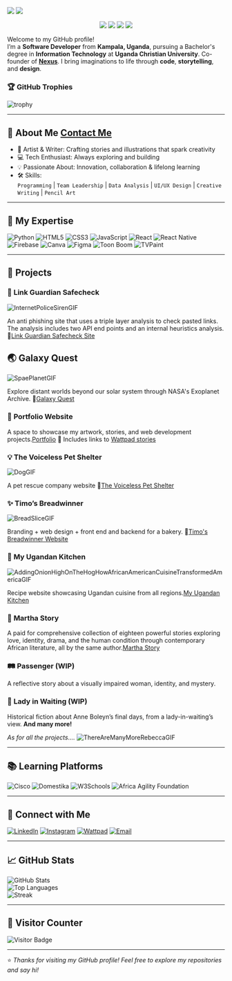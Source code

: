 
<img src="https://capsule-render.vercel.app/api?type=rect&color=1a1a1a&height=200&section=header&text=Hi,%20I'm%20Martha%20Praise%20Katusiime&fontSize=35&fontAlign=center&fontColor=00ffcc&animation=fadeIn&desc=Software%20Developer%20|%20Creative%20Powerhouse%20⚡🫡😎&descAlignY=70&descAlign=50" />


<img src="https://readme-typing-svg.herokuapp.com?font=Fira+Code&weight=500&size=22&pause=1000&color=00FFCC&center=true&vCenter=true&width=700&lines=Building+cool+apps+👩🏾‍💻💻;Exploring+tech+and+creativity+🌏🚀;Lifelong+learner+📚🧐;Stroking+pencil+on+paper+✏️📜;Writing+Vivid+and+Bold+Stories+🤗📰;Welcome+to+my+GitHub!+✨💃🏾🎉" />


<p align="center">
  <a href="https://github.com/marthaea"><img src="https://img.shields.io/badge/GitHub-1a1a1a?style=for-the-badge&logo=github&logoColor=00ffcc" /></a>
  <a href="https://www.linkedin.com/in/martha-praise-katusiime"><img src="https://img.shields.io/badge/LinkedIn-1a1a1a?style=for-the-badge&logo=linkedin&logoColor=00ffcc" /></a>
  <a href="http://x.com/capulet_praise?t=U26oW5jR-g7HiyK_1MlfmA&s=09"><img src="https://img.shields.io/badge/Twitter(X)-1a1a1a?style=for-the-badge&logo=x&logoColor=00ffcc" /></a>
  <a href="mailto:marthapraisekatusiime721@gmail.com"><img src="https://img.shields.io/badge/Email-1a1a1a?style=for-the-badge&logo=gmail&logoColor=00ffcc" /></a>
</p>

Welcome to my GitHub profile!  
I’m a **Software Developer** from **Kampala, Uganda**, pursuing a Bachelor's degree in **Information Technology** at **Uganda Christian University**. Co-founder of [**Nexus**](https://nexushavenn.netlify.app/). 
I bring imaginations to life through **code**, **storytelling**, and **design**.  

### 🏆 GitHub Trophies
![trophy](https://github-profile-trophy.vercel.app/?username=marthaea&theme=gruvbox&no-bg=true&no-frame=true&margin-w=10)





---

## 🌟 About Me [Contact Me](https://marthakp.netlify.app/)
- 🎨 Artist & Writer: Crafting stories and illustrations that spark creativity  
- 💻 Tech Enthusiast: Always exploring and building  
- 💡 Passionate About: Innovation, collaboration & lifelong learning  
- 🛠 Skills:  
  `Programming` | `Team Leadership` | `Data Analysis` | `UI/UX Design` | `Creative Writing` | `Pencil Art`

---

## 💼 My Expertise

![Python](https://img.shields.io/badge/Python-FFD43B?style=flat&logo=python&logoColor=blue)
![HTML5](https://img.shields.io/badge/HTML5-E34F26?style=flat&logo=html5&logoColor=white)
![CSS3](https://img.shields.io/badge/CSS3-1572B6?style=flat&logo=css3&logoColor=white)
![JavaScript](https://img.shields.io/badge/JavaScript-F7DF1E?style=flat&logo=javascript&logoColor=black)
![React](https://img.shields.io/badge/React-20232A?style=flat&logo=react&logoColor=61DAFB)
![React Native](https://img.shields.io/badge/React%20Native-61DAFB?style=flat&logo=react&logoColor=white)
![Firebase](https://img.shields.io/badge/Firebase-ffca28?style=flat&logo=firebase&logoColor=black)
![Canva](https://img.shields.io/badge/Canva-00C4CC?style=flat&logo=canva&logoColor=white)
![Figma](https://img.shields.io/badge/Figma-F24E1E?style=flat&logo=figma&logoColor=white)
![Toon Boom](https://img.shields.io/badge/ToonBoom-Harmony-yellow?style=flat)
![TVPaint](https://img.shields.io/badge/TVPaint-blue?style=flat)

---

## 🚀 Projects
### 🛜 **Link Guardian Safecheck**
![InternetPoliceSirenGIF](https://github.com/user-attachments/assets/27f2b439-a49f-4c8c-9ba4-28c544784d6f)

An anti phishing site that uses a triple layer analysis to check pasted links. The analysis includes two API end points and an internal heuristics analysis.
🔗[Link Guardian Safecheck Site](https://guardiansafecheck.netlify.app/)

## 🌏 **Galaxy Quest** 
![SpaePlanetGIF](https://github.com/user-attachments/assets/52c513b1-6b2e-4621-9795-d9c7406911eb)

Explore distant worlds beyond our solar system through NASA's Exoplanet Archive.
🔗[Galaxy Quest](https://galaxyquest.netlify.app/)


### 🎨 **Portfolio Website**  
A space to showcase my artwork, stories, and web development projects.[Portfolio](portfoliomarthapraisekatusiime.netlify.app)
🔗 Includes links to [Wattpad stories](https://www.wattpad.com/user/marthamakes1)


### 💡 **The Voiceless Pet Shelter**  
![DogGIF](https://github.com/user-attachments/assets/645dda3b-da23-42f4-9cf1-8fdcccd01432)


A pet rescue company website
🔗[The Voiceless Pet Shelter](https://thevoicelesshelter.org/)

### ✨ **Timo’s Breadwinner**  
![BreadSliceGIF](https://github.com/user-attachments/assets/68ba4cd8-8f40-4e00-92aa-86c859e5f419)

Branding + web design + front end and backend for a bakery. 🔗[Timo's Breadwinner Website](https://timosbreadwinner.com/) 


### 🍲 **My Ugandan Kitchen**  
![AddingOnionHighOnTheHogHowAfricanAmericanCuisineTransformedAmericaGIF](https://github.com/user-attachments/assets/9031c2ad-417c-4fd5-b223-bdb456bb4410)

Recipe website showcasing Ugandan cuisine from all regions.[My Ugandan Kitchen](https://myugandankitchen.netlify.app/) 


### 📝 **Martha Story**  
A paid for comprehensive collection of eighteen powerful stories exploring love, identity, drama, and the human condition through contemporary African literature, all by the same author.[Martha Story](https://marthastory.netlify.app/)

### 🛤 **Passenger (WIP)**  
A reflective story about a visually impaired woman, identity, and mystery. 

### 👑 **Lady in Waiting (WIP)**  
Historical fiction about Anne Boleyn’s final days, from a lady-in-waiting’s view.
**And many more!**

*As for all the projects....*
![ThereAreManyMoreRebeccaGIF](https://github.com/user-attachments/assets/d931c20d-df4f-4949-81a4-1c93852d9a83)




---

## 📚 Learning Platforms

![Cisco](https://img.shields.io/badge/Cisco-1BA0D7?style=flat&logo=cisco&logoColor=white)
![Domestika](https://img.shields.io/badge/Domestika-FF424D?style=flat)
![W3Schools](https://img.shields.io/badge/W3Schools-3C3C3C?style=flat)
![Africa Agility Foundation](<img width="300" height="94" alt="image" src="https://github.com/user-attachments/assets/457689f9-9b26-455f-9338-fc55d83a04d6" />)


---

## 🤝 Connect with Me

[![LinkedIn](https://img.shields.io/badge/LinkedIn-0077B5?style=flat&logo=linkedin&logoColor=white)](https://www.linkedin.com/in/marthapraisekatusiime)
[![Instagram](https://img.shields.io/badge/Instagram-E4405F?style=flat&logo=instagram&logoColor=white)](https://www.instagram.com/marthapraisekatusiime)
[![Wattpad](https://img.shields.io/badge/Wattpad-FFA500?style=flat&logo=wattpad&logoColor=white)](https://www.wattpad.com/user/marthamakes)
[![Email](https://img.shields.io/badge/Gmail-D14836?style=flat&logo=gmail&logoColor=white)](mailto:marthapraisekatusiime@gmail.com)

---

## 📈 GitHub Stats

![GitHub Stats](https://github-readme-stats.vercel.app/api?username=marthaea&show_icons=true&theme=tokyonight)  
![Top Languages](https://github-readme-stats.vercel.app/api/top-langs/?username=marthaea&layout=compact&theme=tokyonight)  
![Streak](https://streak-stats.demolab.com?user=marthaea&theme=tokyonight)

---

## 🔢 Visitor Counter

![Visitor Badge](https://komarev.com/ghpvc/?username=marthaea&color=blue)

---

⭐️ *Thanks for visiting my GitHub profile! Feel free to explore my repositories and say hi!*  
